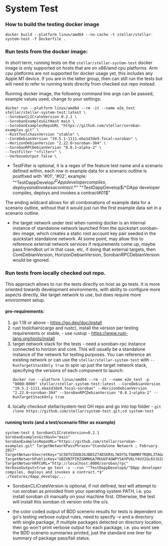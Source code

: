# System Test

### How to build the testing docker image
`docker build --platform linux/amd64 --no-cache -t stellar/stellar-system-test -f Dockerfile .`

### Run tests from the docker image:
In short term, running tests on the `stellar/stellar-system-test` docker image is only supported on hosts that are on x86/amd cpu platforms. Arm cpu platforms are not supported for docker usage yet, this includes any Apple M1 device. If you are in the latter group, then can still run the tests but will need to refer to running tests directly from checked out repo instead.

Running docker image, the following command line args can be passed, example values used, change to your settings:
```
docker run --platform linux/amd64 --rm -it --name e2e_test stellar/stellar-system-test:latest \
--SorobanCLICrateVersion 0.2.1 \
--SorobanExamplesGitHash main \
--SorobanExamplesRepoURL "https://github.com/stellar/soroban-examples.git" \
--RustToolchainVersion "stable" \
--CoreDebianVersion "19.5.1-1111.eba1d3de9.focal~soroban" \
--HorizonDebianVersion "2.22.0~soroban-304" \
--SorobanRPCDebianVersion "0.0.1~alpha-2" \
--TestFilter "<filter>" \
--VerboseOutput false \
```

* TestFilter is optional, it is a regex of the feature test name and a scenario defined within, each row in example data for a scenario outline is postfixed with '#01', '#02', example:
"^TestDappDevelop$/^DApp developer compiles, deploys and invokes a contract.*$"
"^TestDappDevelop$/^DApp developer compiles, deploys and invokes a contract#01$"

The ending wildcard allows for all combonations of example data for a scenario outline, without that it would just run the first example data set in a scenario outline.

* the target network under test when running docker is an internal instance of standalone network launched from the quickstart soroban-dev image, which creates a static root account key pair seeded in the quickstart standalone network. At some point, may allow this to reference external network services if requirements come up, maybe pass friendbot url in that case, etc, if doing that external targets, then CoreDebianVersion, HorizonDebianVersion, SorobanRPCDebianVersion would be ignored. 

### Run tests from locally checked out repo.
This approach allows to run the tests directly on host as go tests. It is more oriented towards development environments, with ability to  configure more aspects directly, like target network to use, but does require more environment setup.

#### pre-requirements:

 1. go 1.18 or above - https://go.dev/doc/install
 2. rust toolchain(cargo and rustc), install the version per testing requirements or stable, - use rustup - https://www.rust-lang.org/tools/install 
 3. target network stack for the tests - need a soroban-rpc instance connected to horizon and core. This will usually be a standalone instance of the network for testing purposes. You can reference an existing network or can use the `stellar/stellar-system-test` with `--RunTargetStackOnly true` to spin up just the target network stack, specifying the versions of each component to launch:
     ```
     docker run --platform linux/amd64 --rm -it --name e2e_test -p "8000:8000" stellar/stellar-system-test:latest --CoreDebianVersion "19.5.1-1111.eba1d3de9.focal~soroban" --HorizonDebianVersion "2.22.0~soroban-304" --SorobanRPCDebianVersion "0.0.1~alpha-2" --RunTargetStackOnly true
     ```
 4. locally checkout stellar/system-test GH repo and go into top folder - `git clone https://github.com/stellar/system-test.git;cd system-test`

#### running tests (and a test/scenario filter as example)
```
system-test $ SorobanCLICrateVersion=0.2.1 SorobanExamplesGitHash="main" SorobanExamplesRepoURL="https://github.com/stellar/soroban-examples.git" TargetNetworkPassPhrase="Standalone Network ; February 2017" TargetNetworkSecretKey="SC5O7VZUXDJ6JBDSZ74DSERXL7W3Y5LTOAMRF7RQRL3TAGAPS7LUVG3L" TargetNetworkPublicKey="GBZXN7PIRZGNMHGA7MUUUF4GWPY5AYPV6LY4UV2GL6VJGIQRXFDNMADI" TargetNetworkRPCURL="http://localhost:8000/soroban/rpc" VerboseOutput=true go test -v --run "^TestDappDevelop$/^DApp developer compiles, deploys and invokes a contract.*$" ./features/dapp_develop/...
```

* SorobanCLICrateVersion is optional, if not defined, test will attempt to run soroban as provided from your operating system PATH, i.e. you install soroban cli manually on your machine first. Otherwise, the test will install this soroban cli version onto the o/s.

* the color coded output of BDD scenerio results for tests is dependent on go's testing verbose output rules, need to specify -v and a directory with single package, if multiple packages detected on directory location, then go won't print verbose output for each package, i.e. you wont see the BDD scenerio summaries printed, just the standard one liner for summary of package pass/fail status.

